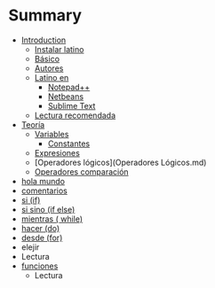 # Summary

* [Introduction](README.md)
   * [Instalar latino](introduccion/instalar_latino.md)
   * [Básico](basico.md)
   * [Autores](autores.md)
   * [Latino en](latino_en.md)
       * [Notepad++](notepad++.md)
       * [Netbeans](netbeans.md)
       * [Sublime Text](sublimetext.md)
   * [Lectura recomendada](lectura_recomendada.md)
* [Teoría](teoria.md)
   * [Variables](variables.md)
       * [Constantes](constantes.md)
   * [Expresiones](expresiones.md)
   * [Operadores lógicos](Operadores Lógicos.md)
   * [Operadores comparación](Operadores_comparacion.md)
* [hola mundo](hola_mundo.md)
* [comentarios](comentarios.md)
* [si (if)](si_if.md)
* [si sino (if else)](si_sino_if_else.md)
* [mientras ( while)](mientras__while.md)
* [hacer (do)](hacer_do.md)
* [desde (for)](desde.md)
* elejir
* Lectura
* [funciones](funciones.md)
   * Lectura

